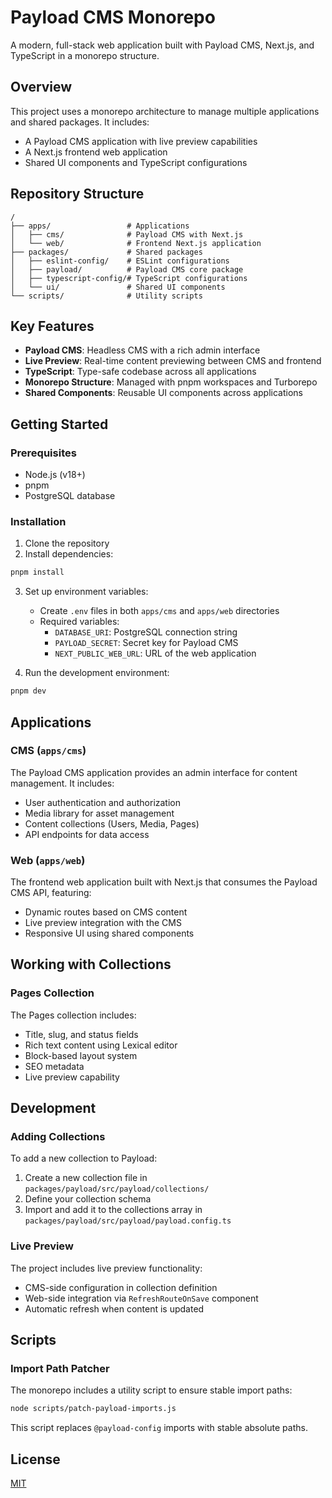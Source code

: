 # Payload CMS Monorepo

A modern, full-stack web application built with Payload CMS, Next.js, and TypeScript in a monorepo structure.

## Overview

This project uses a monorepo architecture to manage multiple applications and shared packages. It includes:

- A Payload CMS application with live preview capabilities
- A Next.js frontend web application
- Shared UI components and TypeScript configurations

## Repository Structure

```
/
├── apps/                 # Applications
│   ├── cms/              # Payload CMS with Next.js
│   └── web/              # Frontend Next.js application
├── packages/             # Shared packages
│   ├── eslint-config/    # ESLint configurations
│   ├── payload/          # Payload CMS core package
│   ├── typescript-config/# TypeScript configurations
│   └── ui/               # Shared UI components
└── scripts/              # Utility scripts
```

## Key Features

- **Payload CMS**: Headless CMS with a rich admin interface
- **Live Preview**: Real-time content previewing between CMS and frontend
- **TypeScript**: Type-safe codebase across all applications
- **Monorepo Structure**: Managed with pnpm workspaces and Turborepo
- **Shared Components**: Reusable UI components across applications

## Getting Started

### Prerequisites

- Node.js (v18+)
- pnpm
- PostgreSQL database

### Installation

1. Clone the repository
2. Install dependencies:
```bash
pnpm install
```

3. Set up environment variables:
   - Create `.env` files in both `apps/cms` and `apps/web` directories
   - Required variables:
     - `DATABASE_URI`: PostgreSQL connection string
     - `PAYLOAD_SECRET`: Secret key for Payload CMS
     - `NEXT_PUBLIC_WEB_URL`: URL of the web application

4. Run the development environment:
```bash
pnpm dev
```

## Applications

### CMS (`apps/cms`)

The Payload CMS application provides an admin interface for content management. It includes:

- User authentication and authorization
- Media library for asset management
- Content collections (Users, Media, Pages)
- API endpoints for data access

### Web (`apps/web`)

The frontend web application built with Next.js that consumes the Payload CMS API, featuring:

- Dynamic routes based on CMS content
- Live preview integration with the CMS
- Responsive UI using shared components

## Working with Collections

### Pages Collection

The Pages collection includes:

- Title, slug, and status fields
- Rich text content using Lexical editor
- Block-based layout system
- SEO metadata
- Live preview capability

## Development

### Adding Collections

To add a new collection to Payload:

1. Create a new collection file in `packages/payload/src/payload/collections/`
2. Define your collection schema
3. Import and add it to the collections array in `packages/payload/src/payload/payload.config.ts`

### Live Preview

The project includes live preview functionality:

- CMS-side configuration in collection definition
- Web-side integration via `RefreshRouteOnSave` component
- Automatic refresh when content is updated

## Scripts

### Import Path Patcher

The monorepo includes a utility script to ensure stable import paths:

```bash
node scripts/patch-payload-imports.js
```

This script replaces `@payload-config` imports with stable absolute paths.

## License

[MIT](LICENSE)
